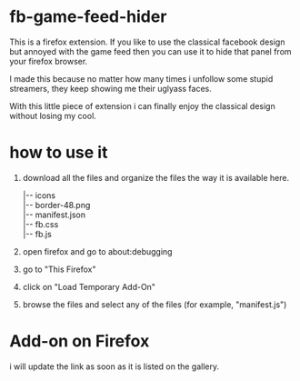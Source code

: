 # fb-game-feed-hider
This is a firefox extension. If you like to use the classical facebook design but annoyed with the game feed then you can use it to hide that panel from your firefox browser. 

I made this because no matter how many times i unfollow some stupid streamers, they keep showing me their uglyass faces.

With this little piece of extension i can finally enjoy the classical design without losing my cool. 

# how to use it

1. download all the files and organize the files the way it is available here. 

   |-- icons <br>
       |-- border-48.png <br>
   |-- manifest.json <br>
   |-- fb.css <br>
   |-- fb.js <br>

2. open firefox and go to about:debugging 

3. go to "This Firefox"

4. click on "Load Temporary Add-On"

5. browse the files and select any of the files (for example, "manifest.js") 

# Add-on on Firefox

i will update the link as soon as it is listed on the gallery. 
